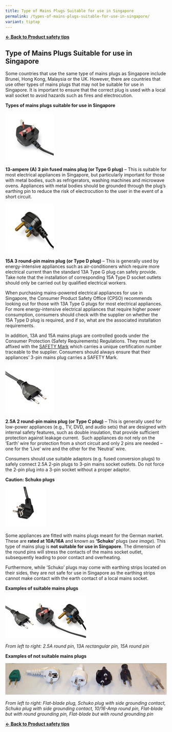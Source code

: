 ```yaml
---
title: Type of Mains Plugs Suitable for use in Singapore
permalink: /types-of-mains-plugs-suitable-for-use-in-singapore/
variant: tiptap
---
```

<p><strong><a href="https://www.consumerproductsafety.gov.sg/consumers/product-safety-tips/home-appliances-and-furniture/" rel="noopener noreferrer nofollow" target="_blank">← Back to Product safety tips</a></strong>
</p>
<h2>Type of Mains Plugs Suitable for use in Singapore</h2>
<p>Some countries that use the same type of mains plugs as Singapore include
Brunei, Hong Kong, Malaysia or the UK. However, there are countries that
use other types of mains plugs that may not be suitable for use in Singapore.
It is important to ensure that the correct plug is used with a local wall
socket to avoid hazards such as fires and electrocution.</p>
<p><strong>Types of mains plugs suitable for use in Singapore</strong>
</p>
<div class="isomer-image-wrapper">
<img style="width: 30%;" height="auto" width="100%" alt="mains plugs 2" src="/images/consumers/did-you-know/types-of-mains-plugs/mains-plugs-2.jpg">
</div>
<p><strong>13-ampere (A) 3 pin fused mains plug (or Type G plug)</strong>&nbsp;–
This is suitable for most electrical appliances in Singapore, but particularly
important for those with metal bodies, such as refrigerators, washing machines
and microwave ovens. Appliances with metal bodies should be grounded through
the plug’s earthing pin to reduce the risk of electrocution to the user
in the event of a short circuit.</p>
<div class="isomer-image-wrapper">
<img style="width: 30%;" height="auto" width="100%" alt="mains plugs 3" src="/images/consumers/did-you-know/types-of-mains-plugs/mains-plugs-3.jpg">
</div>
<p><strong>15A 3 round-pin mains plug</strong>&nbsp;<strong>(or Type D plug) </strong>–
This is generally used by energy-intensive appliances such as air-conditioners
which require more electrical current than the standard 13A Type G plug
can safely provide. Take note that the installation of corresponding 15A
Type D socket outlets should only be carried out by qualified electrical
workers.</p>
<p>When purchasing mains-powered electrical appliances for use in Singapore,
the Consumer Product Safety Office (CPSO) recommends looking out for those
with 13A Type G plugs for most electrical appliances. For more energy-intensive
electrical appliances that require higher power consumption, consumers
should check with the supplier on whether the 15A Type D plug is required,
and if so, what are the associated installation requirements.</p>
<p>In addition, 13A and 15A mains plugs are controlled goods under the Consumer
Protection (Safety Requirements) Regulations. They must be affixed with
the <a href="https://www.consumerproductsafety.gov.sg/consumers/choose-safer-products/look-for-the-safety-mark/" rel="noopener noreferrer nofollow" target="_blank">SAFETY Mark</a> which
carries a unique certification number traceable to the supplier. Consumers
should always ensure that their appliances’ 3-pin mains plug carries a
SAFETY Mark.</p>
<div class="isomer-image-wrapper">
<img style="width: 30%;" height="auto" width="100%" alt="mains plugs 1" src="/images/consumers/did-you-know/types-of-mains-plugs/mains-plugs-1.jpg">
</div>
<p><strong>2.5A 2 round-pin mains plug (or Type C plug)</strong>&nbsp;– This
is generally used for low-power appliances (e.g., TV, DVD, and audio sets)
that are designed with internal safety features, such as double insulation,
that provide sufficient protection against leakage current. &nbsp;Such
appliances do not rely on the ‘Earth’ wire for protection from a short
circuit and only 2 pins are needed – one for the ‘Live’ wire and the other
for the ‘Neutral’ wire.</p>
<p>Consumers should use suitable adaptors (e.g. fused conversion plugs) to
safely connect 2.5A 2-pin plugs to 3-pin mains socket outlets. Do not force
the 2-pin plug into a 3-pin socket without a proper adaptor.</p>
<p><strong>Caution: Schuko plugs</strong>
</p>
<div class="isomer-image-wrapper">
<img style="width: 25%;" height="auto" width="100%" alt="mains plugs 4" src="/images/consumers/did-you-know/types-of-mains-plugs/mains-plugs-4.jpg">
</div>
<p>Some appliances are fitted with mains plugs meant for the German market.
These are&nbsp;<strong>rated at 10A/16A</strong>&nbsp;and known as&nbsp;<strong>‘Schuko’</strong>&nbsp;plugs
(<em>see image</em>). This type of mains plug is&nbsp;<strong>not suitable for use in Singapore</strong>.
The dimension of the round pins will stress the contacts of the mains socket
outlet, subsequently leading to poor contact and overheating.</p>
<p>Furthermore, while ‘Schuko’ plugs may come with earthing strips located
on their sides, they are not safe for use in Singapore as the earthing
strips cannot make contact with the earth contact of a local mains socket.</p>
<p><strong>Examples of suitable mains plugs</strong>
</p>
<div class="isomer-image-wrapper">
<img style="width: 50%;" height="auto" width="100%" alt="mains plugs 5" src="/images/consumers/did-you-know/types-of-mains-plugs/mains-plugs-5.jpg">
</div>
<p><em>From left to right: 2.5A round pin, 13A rectangular pin, 15A round pin</em>
</p>
<p><strong>Examples of not suitable mains plugs</strong>
</p>
<div class="isomer-image-wrapper">
<img style="width: 100%" height="auto" width="100%" alt="non approved mains plugs" src="/images/consumers/did-you-know/types-of-mains-plugs/non-approved-mains-plugs.jpg">
</div>
<p><em>From left to right: Flat-blade plug, Schuko plug with side grounding contact, Schuko plug with side grounding contact, 10/16-Amp round pin, Flat-blade but with round grounding pin, Flat-blade but with round grounding pin</em>
</p>
<p><strong><a href="/consumers/product-safety-tips/home-appliances-and-furniture" rel="noopener noreferrer nofollow" target="_blank">← Back to Product safety tips</a></strong>
</p>